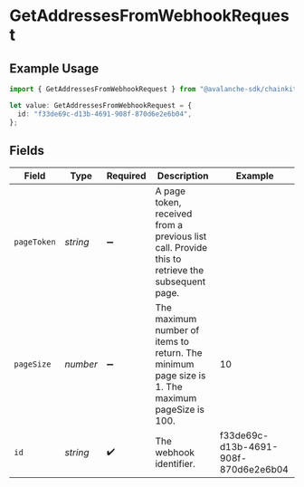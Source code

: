 # GetAddressesFromWebhookRequest

## Example Usage

```typescript
import { GetAddressesFromWebhookRequest } from "@avalanche-sdk/chainkit/models/operations";

let value: GetAddressesFromWebhookRequest = {
  id: "f33de69c-d13b-4691-908f-870d6e2e6b04",
};
```

## Fields

| Field                                                                                           | Type                                                                                            | Required                                                                                        | Description                                                                                     | Example                                                                                         |
| ----------------------------------------------------------------------------------------------- | ----------------------------------------------------------------------------------------------- | ----------------------------------------------------------------------------------------------- | ----------------------------------------------------------------------------------------------- | ----------------------------------------------------------------------------------------------- |
| `pageToken`                                                                                     | *string*                                                                                        | :heavy_minus_sign:                                                                              | A page token, received from a previous list call. Provide this to retrieve the subsequent page. |                                                                                                 |
| `pageSize`                                                                                      | *number*                                                                                        | :heavy_minus_sign:                                                                              | The maximum number of items to return. The minimum page size is 1. The maximum pageSize is 100. | 10                                                                                              |
| `id`                                                                                            | *string*                                                                                        | :heavy_check_mark:                                                                              | The webhook identifier.                                                                         | f33de69c-d13b-4691-908f-870d6e2e6b04                                                            |